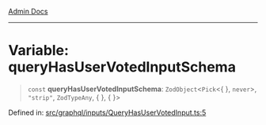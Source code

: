[Admin Docs](/)

***

# Variable: queryHasUserVotedInputSchema

> `const` **queryHasUserVotedInputSchema**: `ZodObject`\<`Pick`\<\{ \}, `never`\>, `"strip"`, `ZodTypeAny`, \{ \}, \{ \}\>

Defined in: [src/graphql/inputs/QueryHasUserVotedInput.ts:5](https://github.com/gautam-divyanshu/talawa-api/blob/7e7d786bbd7356b22a3ba5029601eed88ff27201/src/graphql/inputs/QueryHasUserVotedInput.ts#L5)
